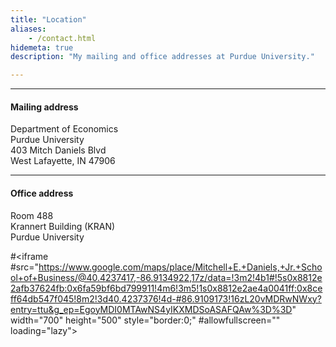 ```yaml
---
title: "Location"
aliases:
    - /contact.html
hidemeta: true
description: "My mailing and office addresses at Purdue University."

---
```


---

#### Mailing address

Department of Economics  <br>
Purdue University <br>
403 Mitch Daniels Blvd<br>
West Lafayette, IN 47906

---

#### Office address

Room 488  <br>
Krannert Building (KRAN) <br>
Purdue University

#<iframe #src="https://www.google.com/maps/place/Mitchell+E.+Daniels,+Jr.+School+of+Business/@40.4237417,-86.9134922,17z/data=!3m2!4b1#!5s0x8812e2afb37624fb:0x6fa59bf6bd799911!4m6!3m5!1s0x8812e2ae4a0041ff:0x8ceff64db547f045!8m2!3d40.4237376!4d-#86.9109173!16zL20vMDRwNWxy?entry=ttu&g_ep=EgoyMDI0MTAwNS4yIKXMDSoASAFQAw%3D%3D" width="700" height="500" style="border:0;" #allowfullscreen="" loading="lazy"></iframe>


